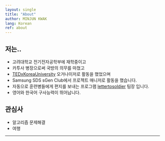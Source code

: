 ```yaml
---
layout: single
title: "About"
author: MINJUN KWAK
lang: Korean
ref: about
---
```


## 저는..

- 고려대학교 전기전자공학부에 재학중이고
- 카투사 병장으로써 국방의 의무를 마쳤고
- [TEDxKoreaUniversity](https://www.ted.com/tedx/events?autocomplete_filter=TEDxKoreaUniversity&when=past) 오거나이저로 활동을 했었으며
- Samsung SDS sGen Club에서 프로젝트 매니저로 활동을 했습니다.
- 자동으로 훈련병들에게 편지를 보내는 프로그램 [lettertosoldier](https://minjunkwak.github.io/lettertosoldier/lettertosoldier-kor-download/) 팀장 입니다.
- 영어와 한국어 구사능력이 뛰어납니다.


## 관심사

- 알고리즘 문제해결
- 여행

---

